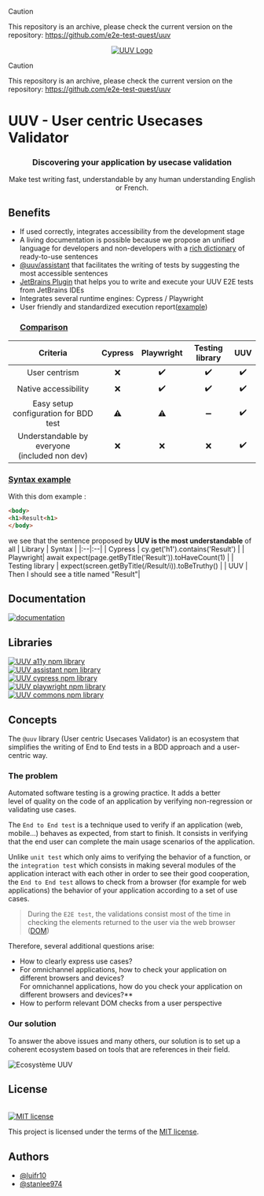 > [!CAUTION]
> This repository is an archive, please check the current version on the repository: https://github.com/e2e-test-quest/uuv

<p align="center">  
<a href="https://orange-opensource.github.io/uuv/">  
<picture>  
<img alt="UUV Logo" src="https://orange-opensource.github.io/uuv/img/uuv.png">  
</picture>  
</a>  
</p>  

> [!CAUTION]
> This repository is an archive, please check the current version on the repository: https://github.com/e2e-test-quest/uuv
# UUV - User centric Usecases Validator
<h3 align="center">  
Discovering your application by usecase validation  
</h3>  

<p align="center">  
Make test writing fast, understandable by any human understanding English or French.  
</p>  

## Benefits
- If used correctly, integrates accessibility from the development stage
- A living documentation is possible because we propose an unified language for developers and non-developers with a [rich dictionary](https://orange-opensource.github.io/uuv/docs/category/step-definition) of ready-to-use sentences
- [@uuv/assistant](https://orange-opensource.github.io/uuv/docs/tools/uuv-assistant) that facilitates the writing of tests by suggesting the most accessible sentences
- [JetBrains Plugin](https://orange-opensource.github.io/uuv/docs/tools/uuv-jetbrains-plugin) that helps you to write and execute your UUV E2E tests from JetBrains IDEs
- Integrates several runtime engines: Cypress / Playwright
- User friendly and standardized execution report([example](https://e2e-test-quest.github.io/kata-e2e-uuv/06-go-further/))
  ### <u>Comparison</u>
| Criteria | Cypress | Playwright | Testing library | UUV |  
|:-: |:-: |:-: |:-: |:-: |  
| User centrism | :x: | :heavy_check_mark: | :heavy_check_mark: | :heavy_check_mark: |  
| Native accessibility | :x: | :heavy_check_mark: | :heavy_check_mark: | :heavy_check_mark: |  
| Easy setup configuration for BDD test | :warning: | :warning: | :heavy_minus_sign: | :heavy_check_mark: |  
| Understandable by everyone <br> (included non dev) | :x: | :x: | :x: | :heavy_check_mark: |  

### <u>Syntax example</u>
With this dom example :
  ```html
  <body>
  <h1>Result<h1>
  </body>
```
we see that the sentence proposed by **UUV is the most understandable** of all
| Library | Syntax |
|:--|:--|
| Cypress  | cy.get('h1').contains('Result') |
| Playwright| await expect(page.getByTitle('Result')).toHaveCount(1) |
| Testing library  | expect(screen.getByTitle(/Result/i)).toBeTruthy() |
| UUV | Then I should see a title named "Result"|

## Documentation
<a href="https://orange-opensource.github.io/uuv/"><img src="https://img.shields.io/badge/documentation-black?&style=for-the-badge&logo=github&logoColor=white" alt="documentation"/></a>

## Libraries
<a href="https://www.npmjs.com/package/@uuv/a11y"><img src="https://img.shields.io/badge/@uuv/a11y-uuv library to perform a11y checks-brown?logo=npm" alt="UUV a11y npm library"/></a>  
<a href="https://www.npmjs.com/package/@uuv/assistant"><img src="https://img.shields.io/badge/@uuv/assistant-Help module that generates the most accessible sentences based on a DOM element selection-yellow?logo=npm" alt="UUV assistant npm library"/></a>  
<a href="https://www.npmjs.com/package/@uuv/cypress"><img src="https://img.shields.io/badge/@uuv/cypress-Cypress engine to run uuv test-04C38E?logo=npm" alt="UUV cypress npm library"/></a>  
<a href="https://www.npmjs.com/package/@uuv/playwright"><img src="https://img.shields.io/badge/@uuv/playwright-Playwright engine to run uuv test-1dbb68?logo=npm" alt="UUV playwright npm library"/></a>  
<a href="https://www.npmjs.com/package/@uuv/runner-commons"><img src="https://img.shields.io/badge/@uuv/commons-shared library to use uuv-blue?logo=npm" alt="UUV commons npm library"/></a>

## Concepts

The `@uuv` library (User centric Usecases Validator) is an ecosystem that simplifies the writing of End to End tests in a BDD approach and a user-centric way.

### The problem

Automated software testing is a growing practice. It adds a better  
level of quality on the code of an application by verifying non-regression or validating use cases.


The `End to End test` is a technique used to verify if an application (web,  
mobile...) behaves as expected, from start to finish. It consists in verifying that the end user can complete the main usage scenarios of the application.

Unlike `unit test` which only aims to verifying the behavior of a function, or  
the `integration test` which consists in making several modules of the application interact with each other in order to see their good cooperation, the `End to End test` allows to check from a browser (for example for web applications) the behavior of your application according to a set of use cases.

> During the `E2E test`, the validations consist most of the time in checking the elements returned to the user via the web browser ([DOM](https://developer.mozilla.org/fr/docs/Web/API/Document_Object_Model))

Therefore, several additional questions arise:

- How to clearly express use cases?
- For omnichannel applications, how to check your application on different browsers and devices?  
  For omnichannel applications, how do you check your application on different browsers and devices?**
- How to perform relevant DOM checks from a user perspective

### Our solution

To answer the above issues and many others, our solution is to set up a coherent ecosystem based on tools that are references in their field.

![Ecosystème UUV](./packages/docs/static/img/docs/ecosystem-uuv.png)



## License

[<a href="https://github.com/Orange-OpenSource/uuv/blob/main/LICENSE">  
<img src="https://img.shields.io/badge/license-MIT-blue" alt="MIT license"/>  
</a>](https://spdx.org/licenses/MIT.html)

This project is licensed under the terms of the [MIT license](https://github.com/Orange-OpenSource/uuv/blob/main/LICENSE).

## Authors

- [@luifr10](https://github.com/luifr10)
- [@stanlee974](https://github.com/stanlee974)
